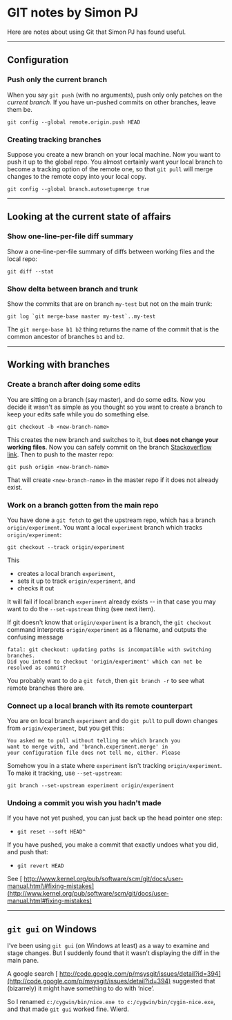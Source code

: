# GIT notes by Simon PJ


Here are notes about using Git that Simon PJ has found useful.

---

## Configuration

### Push only the current branch


When you say `git push` (with no arguments), push only only patches on
the *current branch*.  If you have un-pushed commits on other branches, leave them be.

```wiki
git config --global remote.origin.push HEAD
```

### Creating tracking branches


Suppose you create a new branch on your local machine. Now you want to push
it up to the global repo.  You almost certainly want your local branch to become
a tracking option of the remote one, so that `git pull` will merge changes to
the remote copy into your local copy.

```wiki
git config --global branch.autosetupmerge true
```

---

## Looking at the current state of affairs

### Show one-line-per-file diff summary


Show a one-line-per-file summary of diffs between working files and the local repo:

```wiki
git diff --stat
```

### Show delta between branch and trunk


Show the commits that are on branch `my-test` but not on the main trunk:

```wiki
git log `git merge-base master my-test`..my-test
```


The `git merge-base b1 b2` thing returns the name of the commit that is the common ancestor of branches `b1` and `b2`.

---

## Working with branches

### Create a branch after doing some edits


You are sitting on a branch (say master), and do some edits. Now you decide it wasn't as simple as you thought so you want to create a branch to keep your edits safe while you do something else. 

```wiki
git checkout -b <new-branch-name>
```


This creates the new branch and switches to it, but **does not change your working files**.  Now you can safely commit on the branch [ Stackoverflow link](http://stackoverflow.com/questions/2569459/git-create-a-branch-from-unstagged-uncommited-changes-on-master).  Then to push to the master repo:

```wiki
git push origin <new-branch-name>
```


That will create `<new-branch-name>` in the master repo if it does not already exist.

### Work on a branch gotten from the main repo


You have done a `git fetch` to get the upstream repo, which has a branch `origin/experiment`.  You want a local `experiment` branch which tracks `origin/experiment`:

```wiki
git checkout --track origin/experiment
```


This 

- creates a local branch `experiment`, 
- sets it up to track `origin/experiment`, and 
- checks it out


It will fail if local branch `experiment` already exists -- in that case you may want to do the `--set-upstream` thing (see next item). 


If git doesn't know that `origin/experiment` is a branch, the `git checkout` command interprets `origin/experiment` as a filename, and outputs the confusing message

```wiki
fatal: git checkout: updating paths is incompatible with switching branches.
Did you intend to checkout 'origin/experiment' which can not be resolved as commit?
```


You probably want to do a `git fetch`, then `git branch -r` to see what remote branches there are.

### Connect up a local branch with its remote counterpart


You are on local branch `experiment` and do `git pull` to pull down changes from `origin/experiment`, but you get this:

```wiki
You asked me to pull without telling me which branch you
want to merge with, and 'branch.experiment.merge' in
your configuration file does not tell me, either. Please
```


Somehow you in a state where `experiment` isn't tracking `origin/experiment`.  To make it tracking, use `--set-upstream`:

```wiki
git branch --set-upstream experiment origin/experiment
```

### Undoing a commit you wish you hadn't made


If you have not yet pushed, you can just back up the head pointer one step:

- `git reset --soft HEAD^`


If you have pushed, you make a commit that exactly undoes what you did, and push that:

- `git revert HEAD`


See [ http://www.kernel.org/pub/software/scm/git/docs/user-manual.html\#fixing-mistakes](http://www.kernel.org/pub/software/scm/git/docs/user-manual.html#fixing-mistakes)

---

## `git gui` on Windows


I’ve been using `git gui` (on Windows at least) as a way to examine and stage changes.  But I suddenly found that it wasn’t displaying the diff in the main pane.  


A google search [ http://code.google.com/p/msysgit/issues/detail?id=394](http://code.google.com/p/msysgit/issues/detail?id=394) suggested that (bizarrely) it might have something to do with ‘nice’.  


So I renamed `c:/cygwin/bin/nice.exe to c:/cygwin/bin/cygin-nice.exe`, and that made `git gui` worked fine.  Wierd.

